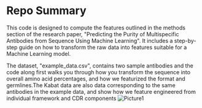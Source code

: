 # Repo Summary
This code is designed to compute the features outlined in the methods section of the research paper, "Predicting the Purity of Multispecific Antibodies from Sequence Using Machine Learning". It includes a step-by-step guide on how to transform the raw data into features suitable for a Machine Learning model.

The dataset, "example_data.csv", contains two sample antibodies and the code along first walks you through how you transform the sequence into overall amino acid percentages, and how we featurized the format and germlines.The Kabat data are also data corresponding to the same antibodies in the example data, and show how we feature engineered from individual framework and CDR components
![Picture1](https://github.com/amazurek1/ppma/assets/51759577/fcfd9376-1e7a-4440-adea-b028de663358)
